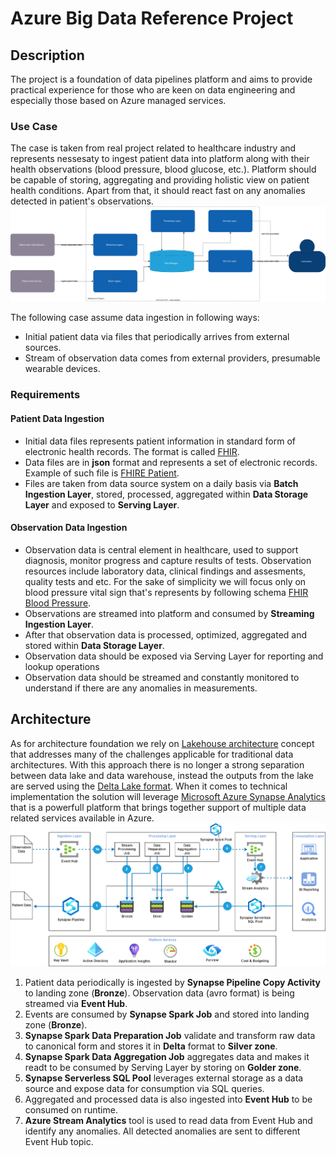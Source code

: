 # Azure Big Data Reference Project
## Description
The project is a foundation of data pipelines platform and aims to provide practical experience for those who are keen on data engineering and especially those based on Azure managed services.
### Use Case
The case is taken from real project related to healthcare industry and represents nessesaty to ingest patient data into platform along with their health observations (blood pressure, blood glucose, etc.). Platform should be capable of storing, aggregating and providing holistic view on patient health conditions. Apart from that, it should react fast on any anomalies detected in patient's observations.
![Context View](https://raw.githubusercontent.com/stanislav-zhurich/azure-big-data-reference-architecture/c43101f25d78ad5529473d51bafed27528e564c6/images/context-view-v2.drawio.svg)

The following case assume data ingestion in following ways:
 - Initial patient data via files that periodically arrives from external sources.
 - Stream of observation data comes from external providers, presumable wearable devices.
 ### Requirements
 #### Patient Data Ingestion
 
 - Initial data files represents patient information in standard  form of electronic health records. The format is called [FHIR](https://www.hl7.org/fhir/).
 - Data files are in **json** format and represents a set of electronic records. Example of such file is [FHIRE Patient](https://build.fhir.org/patient-example.json.html).
 - Files are taken from data source system on a daily basis via **Batch Ingestion Layer**, stored, processed, aggregated within **Data Storage Layer** and exposed  to **Serving Layer**.
#### Observation Data Ingestion
- Observation data is central element in healthcare, used to support diagnosis, monitor progress and capture results of tests. Observation resources include laboratory data, clinical findings and assesments, quality tests and etc. For the sake of simplicity we will focus only on blood pressure vital sign that's represents by following schema [FHIR Blood Pressure](https://www.hl7.org/fhir/observation-example-bloodpressure.html).
- Observations are streamed into platform and consumed by **Streaming Ingestion Layer**.
- After that observation data is processed, optimized, aggregated and stored within **Data Storage Layer**.
- Observation data should be exposed via Serving Layer for reporting and lookup operations
- Observation data should be streamed and constantly monitored to understand if there are any anomalies in measurements.

## Architecture
As for architecture foundation we rely on  [Lakehouse architecture](https://dbricks.co/38dVKYc) concept that addresses many of the challenges applicable for traditional data architectures. With this approach there is no longer a strong separation between data lake and data warehouse, instead the outputs from the lake are served using the [Delta Lake format](https://docs.databricks.com/delta/index.html). When it comes to technical implementation the solution will leverage [Microsoft Azure Synapse Analytics](https://learn.microsoft.com/en-us/azure/synapse-analytics/overview-what-is) that is a powerfull platform that brings together support of multiple data related services available in Azure.
![Component View](https://raw.githubusercontent.com/stanislav-zhurich/azure-big-data-reference-architecture/main/images/component-view-v1.drawio.png)

 1. Patient data periodically is ingested by **Synapse Pipeline Copy Activity** to landing zone (**Bronze**). Observation data (avro format) is being streamed via **Event Hub**. 
 2. Events are consumed by **Synapse Spark Job** and stored into landing zone (**Bronze**).
 3. **Synapse Spark Data Preparation Job** validate and transform raw data to canonical form and stores it in **Delta** format to **Silver zone**. 
 4. **Synapse Spark Data Aggregation Job** aggregates data and makes it readt to be consumed by Serving Layer by storing on **Golder zone**.
 5. **Synapse Serverless SQL Pool** leverages external storage as a data source and expose data for consumption via SQL queries.
 6. Aggregated and processed data is also ingested into **Event Hub** to be consumed on runtime.
 7. **Azure Stream Analytics** tool is used to read data from Event Hub and identify any anomalies. All detected anomalies are sent to different Event Hub topic.
